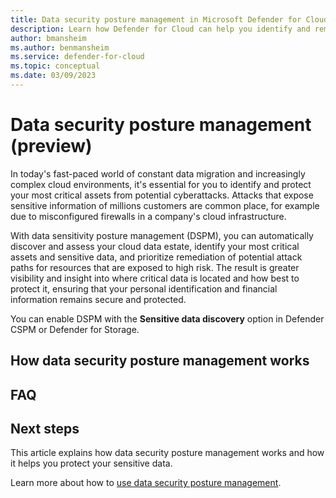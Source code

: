 ```yaml
---
title: Data security posture management in Microsoft Defender for Cloud
description: Learn how Defender for Cloud can help you identify and remediate data security posture issues in your cloud environment.
author: bmansheim
ms.author: benmansheim
ms.service: defender-for-cloud
ms.topic: conceptual
ms.date: 03/09/2023
---
```


# Data security posture management (preview)

In today's fast-paced world of constant data migration and increasingly complex cloud environments, it's essential for you to identify and protect your most critical assets from potential cyberattacks. Attacks that expose sensitive information of millions customers are common place, for example due to misconfigured firewalls in a company's cloud infrastructure.

With data sensitivity posture management (DSPM), you can automatically discover and assess your cloud data estate, identify your most critical assets and sensitive data, and prioritize remediation of potential attack paths for resources that are exposed to high risk. The result is greater visibility and insight into where critical data is located and how best to protect it, ensuring that your personal identification and financial information remains secure and protected.

You can enable DSPM with the **Sensitive data discovery** option in Defender CSPM or Defender for Storage.

## How data security posture management works



## FAQ



## Next steps

This article explains how data security posture management works and how it helps you protect your sensitive data.

Learn more about how to [use data security posture management](enable-data-security-posture-management.md).
